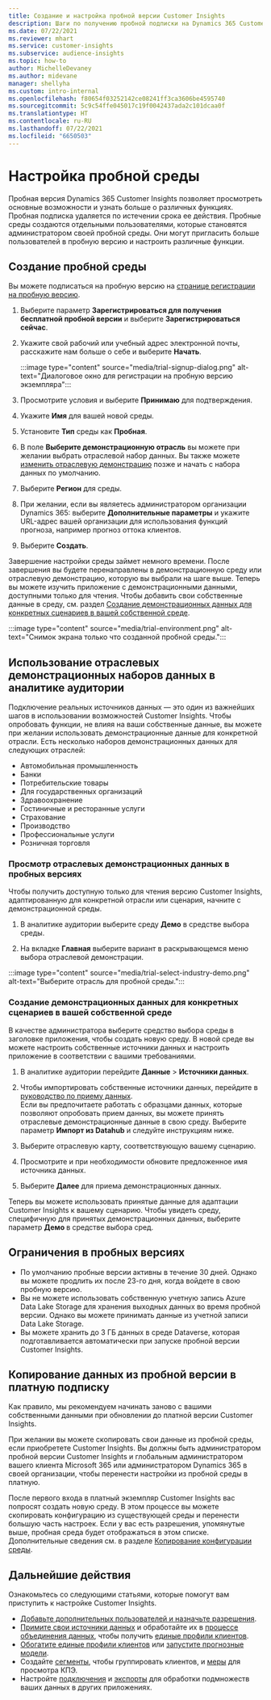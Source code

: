 ```yaml
---
title: Создание и настройка пробной версии Customer Insights
description: Шаги по получению пробной подписки на Dynamics 365 Customer Insights и ее настройке.
ms.date: 07/22/2021
ms.reviewer: mhart
ms.service: customer-insights
ms.subservice: audience-insights
ms.topic: how-to
author: MichelleDevaney
ms.author: midevane
manager: shellyha
ms.custom: intro-internal
ms.openlocfilehash: f80654f03252142ce08241ff3ca3606be4595740
ms.sourcegitcommit: 5c9c54ffe045017c19f0042437ada2c101dcaa0f
ms.translationtype: HT
ms.contentlocale: ru-RU
ms.lasthandoff: 07/22/2021
ms.locfileid: "6650503"
---
```

# <a name="set-up-a-trial-environment"></a>Настройка пробной среды 

Пробная версия Dynamics 365 Customer Insights позволяет просмотреть основные возможности и узнать больше о различных функциях. Пробная подписка удаляется по истечении срока ее действия. Пробные среды создаются отдельными пользователями, которые становятся администратором своей пробной среды. Они могут пригласить больше пользователей в пробную версию и настроить различные функции.

## <a name="create-a-trial-environment"></a>Создание пробной среды

Вы можете подписаться на пробную версию на [странице регистрации на пробную версию](https://dynamics.microsoft.com/get-started/free-trial/?appname=customerinsights). 

1. Выберите параметр **Зарегистрироваться для получения бесплатной пробной версии** и выберите **Зарегистрироваться сейчас**.

1. Укажите свой рабочий или учебный адрес электронной почты, расскажите нам больше о себе и выберите **Начать**.

   :::image type="content" source="media/trial-signup-dialog.png" alt-text="Диалоговое окно для регистрации на пробную версию экземпляра":::

1. Просмотрите условия и выберите **Принимаю** для подтверждения.

1. Укажите **Имя** для вашей новой среды. 

1. Установите **Тип** среды как **Пробная**.

1. В поле **Выберите демонстрационную отрасль** вы можете при желании выбрать отраслевой набор данных. Вы также можете [изменить отраслевую демонстрацию](#use-industry-specific-demo-data-sets-in-audience-insights) позже и начать с набора данных по умолчанию.

1. Выберите **Регион** для среды.

1. При желании, если вы являетесь администратором организации Dynamics 365: выберите **Дополнительные параметры** и укажите URL-адрес вашей организации для использования функций прогноза, например прогноз оттока клиентов. 

1. Выберите **Создать**. 

Завершение настройки среды займет немного времени. После завершения вы будете перенаправлены в демонстрационную среду или отраслевую демонстрацию, которую вы выбрали на шаге выше. Теперь вы можете изучить приложение с демонстрационными данными, доступными только для чтения. Чтобы добавить свои собственные данные в среду, см. раздел [Создание демонстрационных данных для конкретных сценариев в вашей собственной среде](#create-scenario-specific-demo-data-in-your-own-environment).

:::image type="content" source="media/trial-environment.png" alt-text="Снимок экрана только что созданной пробной среды.":::

## <a name="use-industry-specific-demo-data-sets-in-audience-insights"></a>Использование отраслевых демонстрационных наборов данных в аналитике аудитории

Подключение реальных источников данных — это один из важнейших шагов в использовании возможностей Customer Insights. Чтобы опробовать функции, не влияя на ваши собственные данные, вы можете при желании использовать демонстрационные данные для конкретной отрасли. Есть несколько наборов демонстрационных данных для следующих отраслей: 

-   Автомобильная промышленность
-   Банки
-   Потребительские товары
-   Для государственных организаций
-   Здравоохранение
-   Гостиничные и ресторанные услуги
-   Страхование
-   Производство
-   Профессиональные услуги
-   Розничная торговля

### <a name="see-industry-specific-demo-data-in-trials"></a>Просмотр отраслевых демонстрационных данных в пробных версиях

Чтобы получить доступную только для чтения версию Customer Insights, адаптированную для конкретной отрасли или сценария, начните с демонстрационной среды. 
 
1.  В аналитике аудитории выберите среду **Демо** в средстве выбора среды.

2.  На вкладке **Главная** выберите вариант в раскрывающемся меню выбора отраслевой демонстрации.

:::image type="content" source="media/trial-select-industry-demo.png" alt-text="Выберите отрасль для пробной среды.":::

### <a name="create-scenario-specific-demo-data-in-your-own-environment"></a>Создание демонстрационных данных для конкретных сценариев в вашей собственной среде

В качестве администратора выберите средство выбора среды в заголовке приложения, чтобы создать новую среду. В новой среде вы можете настроить собственные источники данных и настроить приложение в соответствии с вашими требованиями. 

1.  В аналитике аудитории перейдите **Данные** > **Источники данных**.

2.  Чтобы импортировать собственные источники данных, перейдите в [руководство по приему данных](data-sources.md).     
   Если вы предпочитаете работать с образцами данных, которые позволяют опробовать прием данных, вы можете принять отраслевые демонстрационные данные в свою среду. Выберите параметр **Импорт из Datahub** и следуйте инструкциям ниже.

3.  Выберите отраслевую карту, соответствующую вашему сценарию. 

4.  Просмотрите и при необходимости обновите предложенное имя источника данных. 

5.  Выберите **Далее** для приема демонстрационных данных. 

Теперь вы можете использовать принятые данные для адаптации Customer Insights к вашему сценарию. Чтобы увидеть среду, специфичную для принятых демонстрационных данных, выберите параметр **Демо <Industry>** в средстве выбора сред.

## <a name="limitations-in-trials"></a>Ограничения в пробных версиях

- По умолчанию пробные версии активны в течение 30 дней. Однако вы можете продлить их после 23-го дня, когда войдете в свою пробную версию.
- Вы не можете использовать собственную учетную запись Azure Data Lake Storage для хранения выходных данных во время пробной версии. Однако вы можете принимать данные из учетной записи Data Lake Storage.
- Вы можете хранить до 3 ГБ данных в среде Dataverse, которая подготавливается автоматически при запуске пробной версии Customer Insights.

## <a name="copy-data-from-a-trial-to-a-paid-subscription"></a>Копирование данных из пробной версии в платную подписку

Как правило, мы рекомендуем начинать заново с вашими собственными данными при обновлении до платной версии Customer Insights. 

При желании вы можете скопировать свои данные из пробной среды, если приобретете Customer Insights. Вы должны быть администратором пробной версии Customer Insights и глобальным администратором вашего клиента Microsoft 365 или администратором Dynamics 365 в своей организации, чтобы перенести настройки из пробной среды в платную. 

После первого входа в платный экземпляр Customer Insights вас попросят создать новую среду. В этом процессе вы можете скопировать конфигурацию из существующей среды и перенести большую часть настроек. Если у вас есть разрешения, упомянутые выше, пробная среда будет отображаться в этом списке. Дополнительные сведения см. в разделе [Копирование конфигурации среды](manage-environments.md#copy-the-environment-configuration).

## <a name="next-steps"></a>Дальнейшие действия

Ознакомьтесь со следующими статьями, которые помогут вам приступить к настройке Customer Insights. 

- [Добавьте дополнительных пользователей и назначьте разрешения](permissions.md).
- [Примите свои источники данных](data-sources.md) и обработайте их в [процессе объединения данных](data-unification.md), чтобы получить [единые профили клиентов](customer-profiles.md).
- [Обогатите единые профили клиентов](enrichment-hub.md) или [запустите прогнозные модели](predictions-overview.md).
- Создайте [сегменты](segments.md), чтобы группировать клиентов, и [меры](measures.md) для просмотра КПЭ.
- Настройте [подключения](connections.md) и [экспорты](export-destinations.md) для обработки подмножеств ваших данных в других приложениях.